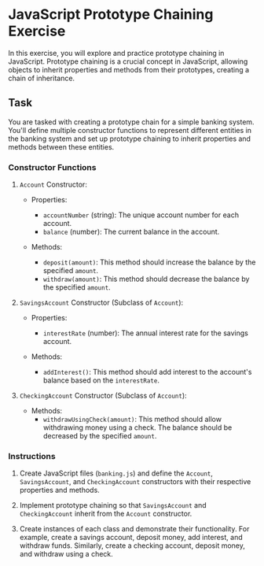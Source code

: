 # JavaScript Prototype Chaining Exercise

In this exercise, you will explore and practice prototype chaining in JavaScript. Prototype chaining is a crucial concept in JavaScript, allowing objects to inherit properties and methods from their prototypes, creating a chain of inheritance.

## Task

You are tasked with creating a prototype chain for a simple banking system. You'll define multiple constructor functions to represent different entities in the banking system and set up prototype chaining to inherit properties and methods between these entities.

### Constructor Functions

1. `Account` Constructor:
   - Properties:
     - `accountNumber` (string): The unique account number for each account.
     - `balance` (number): The current balance in the account.

   - Methods:
     - `deposit(amount)`: This method should increase the balance by the specified `amount`.
     - `withdraw(amount)`: This method should decrease the balance by the specified `amount`.

2. `SavingsAccount` Constructor (Subclass of `Account`):
   - Properties:
     - `interestRate` (number): The annual interest rate for the savings account.

   - Methods:
     - `addInterest()`: This method should add interest to the account's balance based on the `interestRate`.

3. `CheckingAccount` Constructor (Subclass of `Account`):
   - Methods:
     - `withdrawUsingCheck(amount)`: This method should allow withdrawing money using a check. The balance should be decreased by the specified `amount`.

### Instructions

1. Create JavaScript files (`banking.js`) and define the `Account`, `SavingsAccount`, and `CheckingAccount` constructors with their respective properties and methods.

2. Implement prototype chaining so that `SavingsAccount` and `CheckingAccount` inherit from the `Account` constructor.

3. Create instances of each class and demonstrate their functionality. For example, create a savings account, deposit money, add interest, and withdraw funds. Similarly, create a checking account, deposit money, and withdraw using a check.
